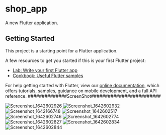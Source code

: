# shop_app

A new Flutter application.

## Getting Started

This project is a starting point for a Flutter application.

A few resources to get you started if this is your first Flutter project:

- [Lab: Write your first Flutter app](https://flutter.dev/docs/get-started/codelab)
- [Cookbook: Useful Flutter samples](https://flutter.dev/docs/cookbook)

For help getting started with Flutter, view our
[online documentation](https://flutter.dev/docs), which offers tutorials,
samples, guidance on mobile development, and a full API reference.
##############ScreenShot#########################

![Screenshot_1642602926](https://user-images.githubusercontent.com/49122679/150151736-3fdaadf3-9cb9-4b8f-beab-d0df3ad18eb0.png)
![Screenshot_1642602932](https://user-images.githubusercontent.com/49122679/150151755-087b0e64-62c4-4bd8-acec-3aaa25519092.png)
![Screenshot_1642166748](https://user-images.githubusercontent.com/49122679/150151763-309067d4-6e99-49e7-bd34-78b605e655ab.png)
![Screenshot_1642602517](https://user-images.githubusercontent.com/49122679/150151767-138e7ebf-6eaa-46b7-8a90-a979c9b8effc.png)
![Screenshot_1642602746](https://user-images.githubusercontent.com/49122679/150151791-a0ca4711-ddf8-492a-8250-09df377757fb.png)
![Screenshot_1642602774](https://user-images.githubusercontent.com/49122679/150151799-96a4fab8-ce83-4d0f-9610-94c1c1068790.png)
![Screenshot_1642602827](https://user-images.githubusercontent.com/49122679/150151829-af0ebc9f-c82c-4e1b-ada4-5e7ea107a63c.png)
![Screenshot_1642602834](https://user-images.githubusercontent.com/49122679/150151836-b1075705-82ba-41af-a4c2-578a431fdabf.png)
![Screenshot_1642602844](https://user-images.githubusercontent.com/49122679/150151842-d3abc82d-ec2e-4651-979b-5c1939465142.png)
